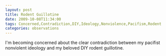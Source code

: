 ```yaml
---
layout: post
title: Rodent Guillotine
date: 2009-10-08T11:34:00
tags: Concerned,Contradiction,DIY,Ideology,Nonviolence,Pacifism,Rodent Guillotine
categories: observations
---
```


I'm becoming concerned about the clear contradiction between my pacifist
nonviolent ideology and my beloved DIY rodent guillotine.





